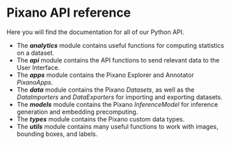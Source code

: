 # Pixano API reference

Here you will find the documentation for all of our Python API.

- The ***analytics*** module contains useful functions for computing statistics on a dataset.
- The ***api*** module contains the API functions to send relevant data to the User Interface.
- The ***apps*** module contains the Pixano Explorer and Annotator *PixanoApps*.
- The ***data*** module contains the Pixano *Datasets*, as well as the *DataImporters* and *DataExporters* for importing and exporting datasets.
- The ***models*** module contains the Pixano *InferenceModel* for inference generation and embedding precomputing.
- The ***types*** module contains the Pixano custom data types.
- The ***utils*** module contains many useful functions to work with images, bounding boxes, and labels.
